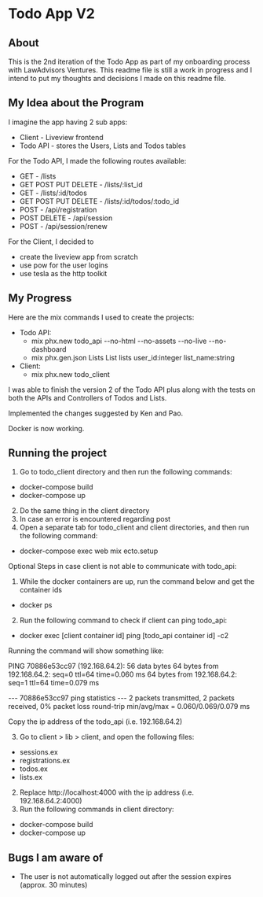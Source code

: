# Todo App V2

## About

This is the 2nd iteration of the Todo App as part of my onboarding process with LawAdvisors Ventures.
This readme file is still a work in progress and I intend to put my thoughts and decisions I made on this readme file.

## My Idea about the Program

I imagine the app having 2 sub apps:
 - Client - Liveview frontend
 - Todo API - stores the Users, Lists and Todos tables

For the Todo API, I made the following routes available:
 - GET - /lists
 - GET POST PUT DELETE - /lists/:list_id
 - GET - /lists/:id/todos
 - GET POST PUT DELETE - /lists/:id/todos/:todo_id
 - POST - /api/registration
 - POST DELETE - /api/session
 - POST - /api/session/renew

For the Client, I decided to 
  - create the liveview app from scratch
  - use pow for the user logins
  - use tesla as the http toolkit

## My Progress

Here are the mix commands I used to create the projects:
* Todo API:
    - mix phx.new todo_api --no-html --no-assets --no-live --no-dashboard
    - mix phx.gen.json Lists List lists user_id:integer list_name:string
* Client:
    - mix phx.new todo_client

I was able to finish the version 2 of the Todo API plus along with the tests on both the APIs and Controllers of Todos and Lists.

Implemented the changes suggested by Ken and Pao.

Docker is now working.

## Running the project

1. Go to todo_client directory and then run the following commands:
  - docker-compose build
  - docker-compose up
2. Do the same thing in the client directory
3. In case an error is encountered regarding post
4. Open a separate tab for todo_client and client directories, and then run the following command:
  - docker-compose exec web mix ecto.setup

Optional Steps in case client is not able to communicate with todo_api:
1. While the docker containers are up, run the command below and get the container ids
  - docker ps
2. Run the following command to check if client can ping todo_api:
  - docker exec [client container id] ping [todo_api container id] -c2

  Running the command will show something like:

  PING 70886e53cc97 (192.168.64.2): 56 data bytes
  64 bytes from 192.168.64.2: seq=0 ttl=64 time=0.060 ms
  64 bytes from 192.168.64.2: seq=1 ttl=64 time=0.079 ms

  --- 70886e53cc97 ping statistics ---
  2 packets transmitted, 2 packets received, 0% packet loss
  round-trip min/avg/max = 0.060/0.069/0.079 ms

  Copy the ip address of the todo_api (i.e. 192.168.64.2)

3. Go to client > lib > client, and open the following files:
  - sessions.ex
  - registrations.ex
  - todos.ex
  - lists.ex
2. Replace http://localhost:4000 with the ip address (i.e. 192.168.64.2:4000)
3. Run the following commands in client directory:
  - docker-compose build
  - docker-compose up

## Bugs I am aware of

 - The user is not automatically logged out after the session expires (approx. 30 minutes)